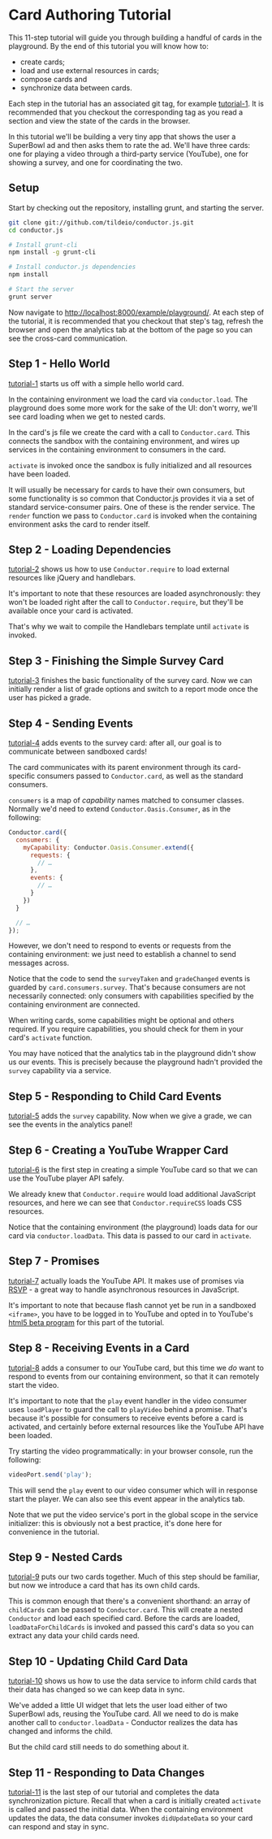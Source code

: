 # Card Authoring Tutorial

This 11-step tutorial will guide you through building a handful of cards in the
playground.  By the end of this tutorial you will know how to:

- create cards;
- load and use external resources in cards;
- compose cards and
- synchronize data between cards.

Each step in the tutorial has an associated git tag, for example
[tutorial-1](https://github.com/tildeio/conductor.js/commit/tutorial-1).
It is recommended that you checkout the corresponding tag as you read a section
and view the state of the cards in the browser.

In this tutorial we'll be building a very tiny app that shows the user a SuperBowl
ad and then asks them to rate the ad.  We'll have three cards: one for playing a
video through a third-party service (YouTube), one for showing a survey, and one
for coordinating the two.

##  Setup

Start by checking out the repository, installing grunt, and starting the server.

```sh
git clone git://github.com/tildeio/conductor.js.git
cd conductor.js

# Install grunt-cli
npm install -g grunt-cli

# Install conductor.js dependencies
npm install

# Start the server
grunt server
```

Now navigate to
[http://localhost:8000/example/playground/](http://localhost:8000/example/playground/).
At each step of the tutorial, it is recommended that you checkout that step's
tag, refresh the browser and open the analytics tab at the bottom of the page so
you can see the cross-card communication.

##  Step 1 - Hello World

[tutorial-1](https://github.com/tildeio/conductor.js/commit/ac21cb70519555d0cb458be7a0bf94a4c8da1711) starts
us off with a simple hello world card.

In the containing environment we load the card via `conductor.load`.  The
playground does some more work for the sake of the UI: don't worry, we'll see
card loading when we get to nested cards.

In the card's js file we create the card with a call to `Conductor.card`.  This
connects the sandbox with the containing environment, and wires up services in
the containing environment to consumers in the card.

`activate` is invoked once the sandbox is fully initialized and all resources
have been loaded.

It will usually be necessary for cards to have their own consumers, but some
functionality is so common that Conductor.js provides it via a set of standard
service-consumer pairs.  One of these is the render service.  The `render`
function we pass to `Conductor.card` is invoked when the containing environment
asks the card to render itself.

##  Step 2 - Loading Dependencies

[tutorial-2](https://github.com/tildeio/conductor.js/commit/2b410cff1c5e47eb907b6c67bc8a02fcb9dd5d7a) shows us
how to use `Conductor.require` to load external resources like jQuery and
handlebars.

It's important to note that these resources are loaded asynchronously: they
won't be loaded right after the call to `Conductor.require`, but they'll be
available once your card is activated.

That's why we wait to compile the Handlebars template until `activate` is
invoked.

##  Step 3 - Finishing the Simple Survey Card

[tutorial-3](https://github.com/tildeio/conductor.js/commit/688db0d3c16d349e2eb6cfbab52f185fa5661350) finishes
the basic functionality of the survey card.  Now we can initially render a list
of grade options and switch to a report mode once the user has picked a grade.

##  Step 4 - Sending Events

[tutorial-4](https://github.com/tildeio/conductor.js/commit/b21f0f7f5ad646a141bf0a8e6a12d53a272b49db) adds
events to the survey card: after all, our goal is to communicate between
sandboxed cards!

The card communicates with its parent environment through its card-specific
consumers passed to `Conductor.card`, as well as the standard consumers.

`consumers` is a map of *capability* names matched to consumer classes.
Normally we'd need to extend `Conductor.Oasis.Consumer`, as in the following:

```js
Conductor.card({
  consumers: {
    myCapability: Conductor.Oasis.Consumer.extend({
      requests: {
        // …
      },
      events: {
        // …
      }
    })
  }

  // …
});
```

However, we don't need to respond to events or requests from the containing
environment: we just need to establish a channel to send messages across.

Notice that the code to send the `surveyTaken` and `gradeChanged` events is
guarded by `card.consumers.survey`.  That's because consumers are not
necessarily connected: only consumers with capabilities specified by the
containing environment are connected.

When writing cards, some capabilities might be optional and others required.  If
you require capabilities, you should check for them in your card's `activate`
function.

You may have noticed that the analytics tab in the playground didn't show us our
events.  This is precisely because the playground hadn't provided the `survey`
capability via a service.


##  Step 5 - Responding to Child Card Events

[tutorial-5](https://github.com/tildeio/conductor.js/commit/ec698449ea5bc7b7cb5c227bd0c583c89851fac5) adds the
`survey` capability.  Now when we give a grade, we can see the events in the
analytics panel!

##  Step 6 - Creating a YouTube Wrapper Card

[tutorial-6](https://github.com/tildeio/conductor.js/commit/014229f83c0f133411887588f8531b82ac652f04) is the
first step in creating a simple YouTube card so that we can use the YouTube
player API safely.

We already knew that `Conductor.require` would load additional JavaScript
resources, and here we can see that `Conductor.requireCSS` loads CSS resources.

Notice that the containing environment (the playground) loads data for our card
via `conductor.loadData`.  This data is passed to our card in `activate`.

##  Step 7 - Promises

[tutorial-7](https://github.com/tildeio/conductor.js/commit/42b9a59198079819c871547404d33dd703f87170) actually
loads the YouTube API.  It makes use of promises via
[RSVP](https://github.com/tildeio/rsvp.js) - a great way to handle asynchronous
resources in JavaScript.

It's important to note that because flash cannot yet be run in a sandboxed
`<iframe>`, you have to be logged in to YouTube and opted in to YouTube's [html5
beta program](http://youtube.com/html5) for this part of the tutorial.

##  Step 8 - Receiving Events in a Card

[tutorial-8](https://github.com/tildeio/conductor.js/commit/888dfa47ad7ddff77fd3b2077b31073c178e74a3) adds a
consumer to our YouTube card, but this time we *do* want to respond to events
from our containing environment, so that it can remotely start the video.

It's important to note that the `play` event handler in the video consumer uses
`loadPlayer` to guard the call to `playVideo` behind a promise.  That's because
it's possible for consumers to receive events before a card is activated, and
certainly before external resources like the YouTube API have been loaded.

Try starting the video programmatically: in your browser console, run the
following:

```js
videoPort.send('play');
```

This will send the `play` event to our video consumer which will in response
start the player.  We can also see this event appear in the analytics tab.

Note that we put the video service's port in the global scope in the service
initializer: this is obviously not a best practice, it's done here for
convenience in the tutorial.

##  Step 9 - Nested Cards

[tutorial-9](https://github.com/tildeio/conductor.js/commit/8c970a5f7111f6384065fe82f0652107d3f50942) puts our
two cards together.  Much of this step should be familiar, but now we introduce
a card that has its own child cards.

This is common enough that there's a convenient shorthand: an array of
`childCards` can be passed to `Conductor.card`.  This will create a nested
`Conductor` and load each specified card.  Before the cards are loaded,
`loadDataForChildCards` is invoked and passed this card's data so you can
extract any data your child cards need.

##  Step 10 - Updating Child Card Data

[tutorial-10](https://github.com/tildeio/conductor.js/commit/7828bd82a2cf7e358d97acff2de5a6d36a0fdad5) shows
us how to use the data service to inform child cards that their data has changed
so we can keep data in sync.

We've added a little UI widget that lets the user load either of two SuperBowl
ads, reusing the YouTube card.  All we need to do is make another call to
`conductor.loadData` - Conductor realizes the data has changed and informs the
child.

But the child card still needs to do something about it.

##  Step 11 - Responding to Data Changes

[tutorial-11](https://github.com/tildeio/conductor.js/commit/730293303987467869efa0e42103057e295715d6) is the
last step of our tutorial and completes the data synchronization picture.
Recall that when a card is initially created `activate` is called and passed the
initial data.  When the containing environment updates the data, the data
consumer invokes `didUpdateData` so your card can respond and stay in sync.

